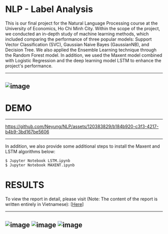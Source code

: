 # NLP - Label Analysis
This is our final project for the Natural Language Processing course at the University of Economics, Ho Chi Minh City. Within the scope of the project, we conducted an in-depth study of machine learning methods, which included comparing the performance of three popular models: Support Vector Classification (SVC), Gaussian Naive Bayes (GaussianNB), and Decision Tree. We also applied the Ensemble Learning technique through the Random Forest model. In addition, we used the Maxent model combined with Logistic Regression and the deep learning model LSTM to enhance the project's performance.

---
![image](https://github.com/Neyung/NLP/assets/120383829/5000f161-cbbb-425c-89b6-02af1b7b7f51)
---

# DEMO 

---

https://github.com/Neyung/NLP/assets/120383829/b184b920-c3f3-4217-b4b9-3bd167be5606

---

In addition, we also provide some additional steps to install the Maxent and LSTM algorithms below:
```
$ Jupyter Notebook LSTM.ipynb
$ Jupyter Notebook MAXENT.ipynb
```

# RESULTS
To view the report in detail, please visit (Note: The content of the report is written entirely in Vietnamese): [[Here](https://drive.google.com/file/d/1vMklTesaLdIH5AsfotUOKBHWEVllxpg5/view?usp=sharing)]

---
![image](https://github.com/Neyung/NLP/assets/120383829/c03e2f83-7dec-4b35-8bd7-09870b2a376b)
![image](https://github.com/Neyung/NLP/assets/120383829/4df6d84b-6221-46fd-96de-1dbaf2c09ea7)
![image](https://github.com/Neyung/NLP/assets/120383829/e1e2ce18-f946-4a5e-a78a-09d239991717)
---
